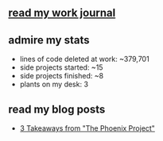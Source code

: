 ## [read my work journal](https://www.notion.so/collinmesser/work-journal-a6af7459c51f4aa4b6d33748a7bcf2c)

## admire my stats

- lines of code deleted at work: ~379,701
- side projects started: ~15
- side projects finished: ~8
- plants on my desk: 3

## read my blog posts

<!-- BLOG-POST-LIST:START -->
- [3 Takeaways from "The Phoenix Project"](https://dev.to/collinmesser/3-takeaways-from-the-phoenix-project-59ln)
<!-- BLOG-POST-LIST:END -->
